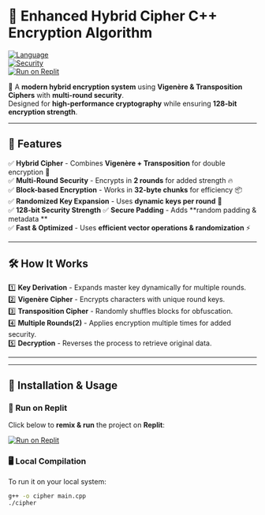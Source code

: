 # 🔐 Enhanced Hybrid Cipher C++ Encryption Algorithm

[![Language](https://img.shields.io/badge/Language-C++-blue.svg)](https://isocpp.org/)  
[![Security](https://img.shields.io/badge/Security-128--bit-green)]()  
[![Run on Replit](https://replit.com/badge/github/kushagrsharma15/kkk)](https://replit.com/@kushagrsharma15/kkk#main.cpp)  

🚀 A **modern hybrid encryption system** using **Vigenère & Transposition Ciphers** with **multi-round security**.  
Designed for **high-performance cryptography** while ensuring **128-bit encryption strength**.  

---

## 🌟 Features  

✅ **Hybrid Cipher** - Combines **Vigenère + Transposition** for double encryption 🔄  
✅ **Multi-Round Security** - Encrypts in **2 rounds** for added strength 🔥  
✅ **Block-based Encryption** - Works in **32-byte chunks** for efficiency 📦  
✅ **Randomized Key Expansion** - Uses **dynamic keys per round** 🎲  
✅ **128-bit Security Strength** 
✅ **Secure Padding** - Adds **random padding & metadata **   
✅ **Fast & Optimized** - Uses **efficient vector operations & randomization** ⚡  

---

## 🛠 How It Works  

1️⃣ **Key Derivation** - Expands master key dynamically for multiple rounds.  
2️⃣ **Vigenère Cipher** - Encrypts characters with unique round keys.  
3️⃣ **Transposition Cipher** - Randomly shuffles blocks for obfuscation.  
4️⃣ **Multiple Rounds(2)** - Applies encryption multiple times for added security.  
5️⃣ **Decryption** - Reverses the process to retrieve original data.  

---


---

## 📌 Installation & Usage  

### 🔹 Run on Replit  
Click below to **remix & run** the project on **Replit**:  

[![Run on Replit](https://replit.com/badge/github/kushagrsharma15/kkk)](https://replit.com/@kushagrsharma15/kkk#main.cpp)  

### 🖥️ Local Compilation  
To run it on your local system:  
```bash
g++ -o cipher main.cpp
./cipher
